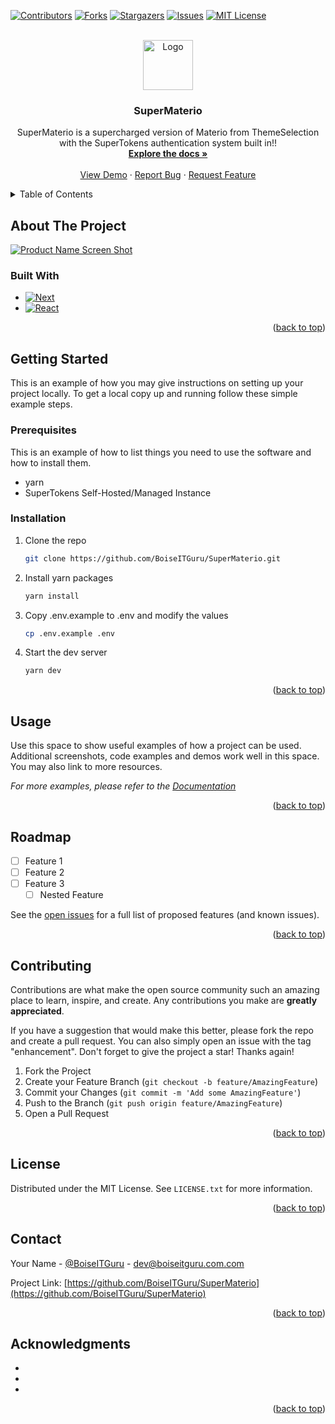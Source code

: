 <!-- Improved compatibility of back to top link: See: https://github.com/othneildrew/Best-README-Template/pull/73 -->

<a name="readme-top"></a>

<!--
*** Thanks for checking out the Best-README-Template. If you have a suggestion
*** that would make this better, please fork the repo and create a pull request
*** or simply open an issue with the tag "enhancement".
*** Don't forget to give the project a star!
*** Thanks again! Now go create something AMAZING! :D
-->

<!-- PROJECT SHIELDS -->
<!--
*** I'm using markdown "reference style" links for readability.
*** Reference links are enclosed in brackets [ ] instead of parentheses ( ).
*** See the bottom of this document for the declaration of the reference variables
*** for contributors-url, forks-url, etc. This is an optional, concise syntax you may use.
*** https://www.markdownguide.org/basic-syntax/#reference-style-links
-->

[![Contributors][contributors-shield]][contributors-url]
[![Forks][forks-shield]][forks-url]
[![Stargazers][stars-shield]][stars-url]
[![Issues][issues-shield]][issues-url]
[![MIT License][license-shield]][license-url]

<!-- PROJECT LOGO -->
<br />
<div align="center">
  <a href="https://github.com/BoiseITGuru/SuperMaterio">
    <img src="images/logo.png" alt="Logo" width="80" height="80">
  </a>

<h3 align="center">SuperMaterio</h3>

  <p align="center">
    SuperMaterio is a supercharged version of Materio from ThemeSelection with the SuperTokens authentication system built in!!
    <br />
    <a href="https://github.com/BoiseITGuru/SuperMaterio"><strong>Explore the docs »</strong></a>
    <br />
    <br />
    <a href="https://super-materio.vercel.app">View Demo</a>
    ·
    <a href="https://github.com/BoiseITGuru/SuperMaterio/issues">Report Bug</a>
    ·
    <a href="https://github.com/BoiseITGuru/SuperMaterio/issues">Request Feature</a>
  </p>
</div>

<!-- TABLE OF CONTENTS -->
<details>
  <summary>Table of Contents</summary>
  <ol>
    <li>
      <a href="#about-the-project">About The Project</a>
      <ul>
        <li><a href="#built-with">Built With</a></li>
      </ul>
    </li>
    <li>
      <a href="#getting-started">Getting Started</a>
      <ul>
        <li><a href="#prerequisites">Prerequisites</a></li>
        <li><a href="#installation">Installation</a></li>
      </ul>
    </li>
    <li><a href="#usage">Usage</a></li>
    <li><a href="#roadmap">Roadmap</a></li>
    <li><a href="#contributing">Contributing</a></li>
    <li><a href="#license">License</a></li>
    <li><a href="#contact">Contact</a></li>
    <li><a href="#acknowledgments">Acknowledgments</a></li>
  </ol>
</details>

<!-- ABOUT THE PROJECT -->

## About The Project

[![Product Name Screen Shot][product-screenshot]](https://example.com)

### Built With

- [![Next][next.js]][next-url]
- [![React][react.js]][react-url]

<p align="right">(<a href="#readme-top">back to top</a>)</p>

<!-- GETTING STARTED -->

## Getting Started

This is an example of how you may give instructions on setting up your project locally.
To get a local copy up and running follow these simple example steps.

### Prerequisites

This is an example of how to list things you need to use the software and how to install them.

- yarn
- SuperTokens Self-Hosted/Managed Instance

### Installation

1. Clone the repo
   ```sh
   git clone https://github.com/BoiseITGuru/SuperMaterio.git
   ```
2. Install yarn packages
   ```sh
   yarn install
   ```
3. Copy .env.example to .env and modify the values
   ```sh
   cp .env.example .env
   ```
4. Start the dev server
   ```sh
   yarn dev
   ```

<p align="right">(<a href="#readme-top">back to top</a>)</p>

<!-- USAGE EXAMPLES -->

## Usage

Use this space to show useful examples of how a project can be used. Additional screenshots, code examples and demos work well in this space. You may also link to more resources.

_For more examples, please refer to the [Documentation](https://example.com)_

<p align="right">(<a href="#readme-top">back to top</a>)</p>

<!-- ROADMAP -->

## Roadmap

- [ ] Feature 1
- [ ] Feature 2
- [ ] Feature 3
  - [ ] Nested Feature

See the [open issues](https://github.com/BoiseITGuru/SuperMaterio/issues) for a full list of proposed features (and known issues).

<p align="right">(<a href="#readme-top">back to top</a>)</p>

<!-- CONTRIBUTING -->

## Contributing

Contributions are what make the open source community such an amazing place to learn, inspire, and create. Any contributions you make are **greatly appreciated**.

If you have a suggestion that would make this better, please fork the repo and create a pull request. You can also simply open an issue with the tag "enhancement".
Don't forget to give the project a star! Thanks again!

1. Fork the Project
2. Create your Feature Branch (`git checkout -b feature/AmazingFeature`)
3. Commit your Changes (`git commit -m 'Add some AmazingFeature'`)
4. Push to the Branch (`git push origin feature/AmazingFeature`)
5. Open a Pull Request

<p align="right">(<a href="#readme-top">back to top</a>)</p>

<!-- LICENSE -->

## License

Distributed under the MIT License. See `LICENSE.txt` for more information.

<p align="right">(<a href="#readme-top">back to top</a>)</p>

<!-- CONTACT -->

## Contact

Your Name - [@BoiseITGuru](https://twitter.com/BoiseITGuru) - dev@boiseitguru.com.com

Project Link: [https://github.com/BoiseITGuru/SuperMaterio](https://github.com/BoiseITGuru/SuperMaterio)

<p align="right">(<a href="#readme-top">back to top</a>)</p>

<!-- ACKNOWLEDGMENTS -->

## Acknowledgments

- []()
- []()
- []()

<p align="right">(<a href="#readme-top">back to top</a>)</p>

<!-- MARKDOWN LINKS & IMAGES -->
<!-- https://www.markdownguide.org/basic-syntax/#reference-style-links -->

[contributors-shield]: https://img.shields.io/github/contributors/BoiseITGuru/SuperMaterio.svg?style=for-the-badge
[contributors-url]: https://github.com/BoiseITGuru/SuperMaterio/graphs/contributors
[forks-shield]: https://img.shields.io/github/forks/BoiseITGuru/SuperMaterio.svg?style=for-the-badge
[forks-url]: https://github.com/BoiseITGuru/SuperMaterio/network/members
[stars-shield]: https://img.shields.io/github/stars/BoiseITGuru/SuperMaterio.svg?style=for-the-badge
[stars-url]: https://github.com/BoiseITGuru/SuperMaterio/stargazers
[issues-shield]: https://img.shields.io/github/issues/BoiseITGuru/SuperMaterio.svg?style=for-the-badge
[issues-url]: https://github.com/BoiseITGuru/SuperMaterio/issues
[license-shield]: https://img.shields.io/github/license/BoiseITGuru/SuperMaterio.svg?style=for-the-badge
[license-url]: https://github.com/BoiseITGuru/SuperMaterio/blob/master/LICENSE.txt
[product-screenshot]: https://user-images.githubusercontent.com/64475785/158384546-57879619-2d6d-4df6-8dc3-b4e53a536d50.png
[next.js]: https://img.shields.io/badge/next.js-000000?style=for-the-badge&logo=nextdotjs&logoColor=white
[next-url]: https://nextjs.org/
[react.js]: https://img.shields.io/badge/React-20232A?style=for-the-badge&logo=react&logoColor=61DAFB
[react-url]: https://reactjs.org/
